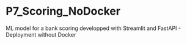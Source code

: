 # P7_Scoring_NoDocker
ML model for a bank scoring  developped with Streamlit and FastAPI - Deployment without Docker
